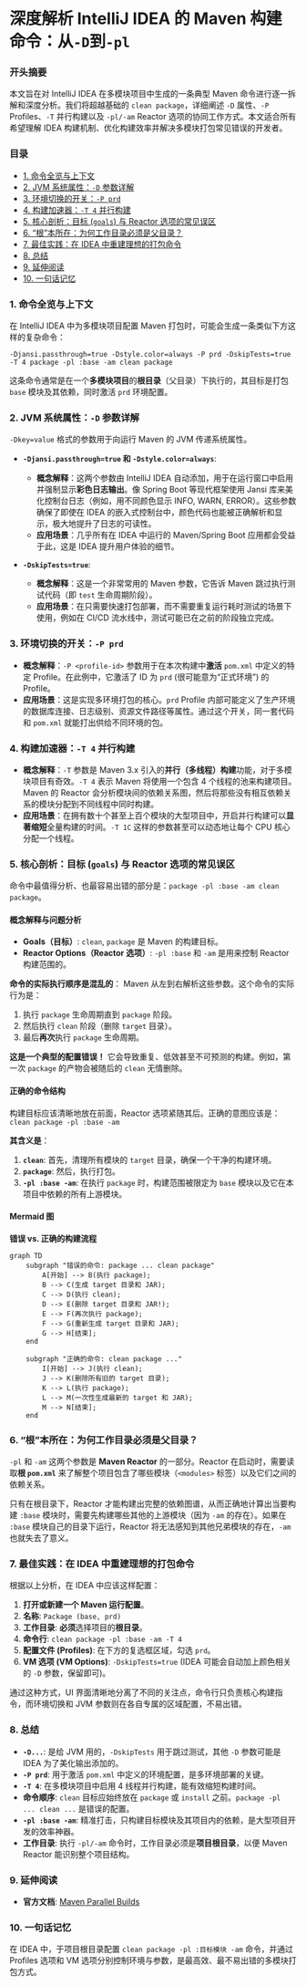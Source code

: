 

# 深度解析 IntelliJ IDEA 的 Maven 构建命令：从`-D`到`-pl`

### 开头摘要

本文旨在对 IntelliJ IDEA 在多模块项目中生成的一条典型 Maven 命令进行逐一拆解和深度分析。我们将超越基础的 `clean package`，详细阐述 `-D` 属性、`-P` Profiles、`-T` 并行构建以及 `-pl/-am` Reactor 选项的协同工作方式。本文适合所有希望理解 IDEA 构建机制、优化构建效率并解决多模块打包常见错误的开发者。

### 目录

*   [1. 命令全览与上下文](#1-命令全览与上下文)
*   [2. JVM 系统属性：`-D` 参数详解](#2-jvm-系统属性-d-参数详解)
*   [3. 环境切换的开关：`-P prd`](#3-环境切换的开关-p-prd)
*   [4. 构建加速器：`-T 4` 并行构建](#4-构建加速器-t-4-并行构建)
*   [5. 核心剖析：目标 (`goals`) 与 Reactor 选项的常见误区](#5-核心剖析目标-goals-与-reactor-选项的常见误区)
*   [6. “根”本所在：为何工作目录必须是父目录？](#6根本所在为何工作目录必须是父目录)
*   [7. 最佳实践：在 IDEA 中重建理想的打包命令](#7-最佳实践在-idea-中重建理想的打包命令)
*   [8. 总结](#8-总结)
*   [9. 延伸阅读](#9-延伸阅读)
*   [10. 一句话记忆](#10-一句话记忆)

### 1. 命令全览与上下文

在 IntelliJ IDEA 中为多模块项目配置 Maven 打包时，可能会生成一条类似下方这样的复杂命令：

` -Djansi.passthrough=true -Dstyle.color=always -P prd -DskipTests=true -T 4 package -pl :base -am clean package `

这条命令通常是在一个**多模块项目**的**根目录**（父目录）下执行的，其目标是打包 `base` 模块及其依赖，同时激活 `prd` 环境配置。

### 2. JVM 系统属性：`-D` 参数详解

`-Dkey=value` 格式的参数用于向运行 Maven 的 JVM 传递系统属性。

*   **`-Djansi.passthrough=true` 和 `-Dstyle.color=always`**:
    *   **概念解释**：这两个参数由 IntelliJ IDEA 自动添加，用于在运行窗口中启用并强制显示**彩色日志输出**。像 Spring Boot 等现代框架使用 Jansi 库来美化控制台日志（例如，用不同颜色显示 INFO, WARN, ERROR）。这些参数确保了即使在 IDEA 的嵌入式控制台中，颜色代码也能被正确解析和显示，极大地提升了日志的可读性。
    *   **应用场景**：几乎所有在 IDEA 中运行的 Maven/Spring Boot 应用都会受益于此，这是 IDEA 提升用户体验的细节。

*   **`-DskipTests=true`**:
    *   **概念解释**：这是一个非常常用的 Maven 参数，它告诉 Maven 跳过执行测试代码（即 `test` 生命周期阶段）。
    *   **应用场景**：在只需要快速打包部署，而不需要重复运行耗时测试的场景下使用，例如在 CI/CD 流水线中，测试可能已在之前的阶段独立完成。

### 3. 环境切换的开关：`-P prd`

*   **概念解释**：`-P <profile-id>` 参数用于在本次构建中**激活** `pom.xml` 中定义的特定 Profile。在此例中，它激活了 ID 为 `prd` (很可能意为“正式环境”) 的 Profile。
*   **应用场景**：这是实现多环境打包的核心。`prd` Profile 内部可能定义了生产环境的数据库连接、日志级别、资源文件路径等属性。通过这个开关，同一套代码和 `pom.xml` 就能打出供给不同环境的包。

### 4. 构建加速器：`-T 4` 并行构建

*   **概念解释**：`-T` 参数是 Maven 3.x 引入的**并行（多线程）构建**功能，对于多模块项目有奇效。`-T 4` 表示 Maven 将使用一个包含 4 个线程的池来构建项目。Maven 的 Reactor 会分析模块间的依赖关系图，然后将那些没有相互依赖关系的模块分配到不同线程中同时构建。
*   **应用场景**：在拥有数十个甚至上百个模块的大型项目中，开启并行构建可以**显著缩短**全量构建的时间。`-T 1C` 这样的参数甚至可以动态地让每个 CPU 核心分配一个线程。

### 5. 核心剖析：目标 (`goals`) 与 Reactor 选项的常见误区

命令中最值得分析、也最容易出错的部分是：`package -pl :base -am clean package`。

#### **概念解释与问题分析**

*   **Goals（目标）**: `clean`, `package` 是 Maven 的构建目标。
*   **Reactor Options（Reactor 选项）**: `-pl :base` 和 `-am` 是用来控制 Reactor 构建范围的。

**命令的实际执行顺序是混乱的**：
Maven 从左到右解析这些参数。这个命令的实际行为是：
1.  执行 `package` 生命周期直到 `package` 阶段。
2.  然后执行 `clean` 阶段（删除 `target` 目录）。
3.  最后**再次**执行 `package` 生命周期。

**这是一个典型的配置错误！** 它会导致重复、低效甚至不可预测的构建。例如，第一次 `package` 的产物会被随后的 `clean` 无情删除。

#### **正确的命令结构**

构建目标应该清晰地放在前面，Reactor 选项紧随其后。正确的意图应该是：
`clean package -pl :base -am`

**其含义是**：
1.  **`clean`**: 首先，清理所有模块的 `target` 目录，确保一个干净的构建环境。
2.  **`package`**: 然后，执行打包。
3.  **`-pl :base -am`**: 在执行 `package` 时，构建范围被限定为 `base` 模块以及它在本项目中依赖的所有上游模块。

#### **Mermaid 图**

**错误 vs. 正确的构建流程**
```mermaid
graph TD
    subgraph "错误的命令: package ... clean package"
        A[开始] --> B(执行 package);
        B --> C(生成 target 目录和 JAR);
        C --> D(执行 clean);
        D --> E(删除 target 目录和 JAR!);
        E --> F(再次执行 package);
        F --> G(重新生成 target 目录和 JAR);
        G --> H[结束];
    end

    subgraph "正确的命令: clean package ..."
        I[开始] --> J(执行 clean);
        J --> K(删除所有旧的 target 目录);
        K --> L(执行 package);
        L --> M(一次性生成最新的 target 和 JAR);
        M --> N[结束];
    end
```

### 6. “根”本所在：为何工作目录必须是父目录？

`-pl` 和 `-am` 这两个参数是 **Maven Reactor** 的一部分。Reactor 在启动时，需要读取**根 `pom.xml`** 来了解整个项目包含了哪些模块（`<modules>` 标签）以及它们之间的依赖关系。

只有在根目录下，Reactor 才能构建出完整的依赖图谱，从而正确地计算出当要构建 `:base` 模块时，需要先构建哪些其他的上游模块（因为 `-am` 的存在）。如果在 `:base` 模块自己的目录下运行，Reactor 将无法感知到其他兄弟模块的存在，`-am`也就失去了意义。

### 7. 最佳实践：在 IDEA 中重建理想的打包命令

根据以上分析，在 IDEA 中应该这样配置：

1.  **打开或新建一个 Maven 运行配置**。
2.  **名称**: `Package (base, prd)`
3.  **工作目录**: **必须**选择项目的**根目录**。
4.  **命令行**: `clean package -pl :base -am -T 4`
5.  **配置文件 (Profiles)**: 在下方的复选框区域，勾选 `prd`。
6.  **VM 选项 (VM Options)**: `-DskipTests=true` (IDEA 可能会自动加上颜色相关的 `-D` 参数，保留即可)。

通过这种方式，UI 界面清晰地分离了不同的关注点，命令行只负责核心构建指令，而环境切换和 JVM 参数则在各自专属的区域配置，不易出错。

### 8. 总结

*   **`-D...`**: 是给 JVM 用的，`-DskipTests` 用于跳过测试，其他 `-D` 参数可能是 IDEA 为了美化输出添加的。
*   **`-P prd`**: 用于激活 `pom.xml` 中定义的环境配置，是多环境部署的关键。
*   **`-T 4`**: 在多模块项目中启用 4 线程并行构建，能有效缩短构建时间。
*   **命令顺序**: `clean` 目标应始终放在 `package` 或 `install` 之前。`package -pl ... clean ...` 是错误的配置。
*   **`-pl :base -am`**: 精准打击，只构建目标模块及其项目内的依赖，是大型项目开发的效率神器。
*   **工作目录**: 执行 `-pl/-am` 命令时，工作目录必须是**项目根目录**，以便 Maven Reactor 能识别整个项目结构。

### 9. 延伸阅读

*   **官方文档**: [Maven Parallel Builds](https://maven.apache.org/guides/mini/guide-parallel-builds.html)

### 10. 一句话记忆

在 IDEA 中，于项目根目录配置 `clean package -pl :目标模块 -am` 命令，并通过 Profiles 选项和 VM 选项分别控制环境与参数，是最高效、最不易出错的多模块打包方式。